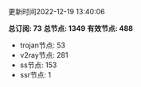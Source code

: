 更新时间2022-12-19 13:40:06

**总订阅: 73**
**总节点: 1349**
**有效节点: 488**
- trojan节点: 53
- v2ray节点: 281
- ss节点: 153
- ssr节点: 1
